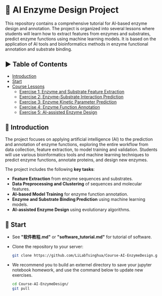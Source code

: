 # 🌟 AI Enzyme Design Project

This repository contains a comprehensive tutorial for AI-based enzyme design and annotation. The project is organized into several lessons where students will learn how to extract features from enzymes and substrates, predict enzyme functions using machine learning models. It is based on the application of AI tools and bioinformatics methods in enzyme functional annotation and substrate binding.

## ▶ Table of Contents

- [Introduction](#introduction)
- [Start](#start)
- [Course Lessons](#course-lessons)
  - [Exercise 1: Enzyme and Substrate Feature Extraction](https://github.com/LiLabTsinghua/Course-AI-EnzymeDesign/blob/main/Exercise1/Excercise1.ipynb)
  - [Exercise 2: Enzyme-Substrate Interaction Prediction](https://github.com/LiLabTsinghua/Course-AI-EnzymeDesign/blob/main/Exercise2/class2.ipynb)
  - [Exercise 3: Enzyme Kinetic Parameter Prediction](https://github.com/LiLabTsinghua/Course-AI-EnzymeDesign/blob/main/Exercise3/Exercise3.ipynb)
  - [Exercise 4: Enzyme Function Annotation](https://github.com/LiLabTsinghua/Course-AI-EnzymeDesign/blob/main/Exercise4/class4.ipynb)
  - [Exercise 5: AI-assisted Enzyme Design](https://github.com/LiLabTsinghua/Course-AI-EnzymeDesign/blob/main/Exercise5/Exercise5.ipynb)


## 👀 Introduction

The project focuses on applying artificial intelligence (AI) to the prediction and annotation of enzyme functions, exploring the entire workflow from data collection, feature extraction, to model training and validation. Students will use various bioinformatics tools and machine learning techniques to predict enzyme functions, annotate proteins, and design new enzymes.

The project includes the following **key tasks**:
- **Feature Extraction** from enzyme sequences and substrates.
- **Data Preprocessing and Clustering** of sequences and molecular features.
- **AI-based Model Training** for enzyme function annotation.
- **Enzyme and Substrate Binding Prediction** using machine learning models.
- **AI-assisted Enzyme Design** using evolutionary algorithms.

## 🌱 Start

- See **"软件教程.md"** or **"software_tutorial.md"** for tutorial of software.
  
- Clone the repository to your server:

  ```bash
  git clone https://github.com/LiLabTsinghua/Course-AI-EnzymeDesign.git
- We recommend you to build an externel directory to save your jupyter notebook homework, and use the command below to update new exercises.
  ```bash
  cd Course-AI-EnzymeDesign/
  git pull

